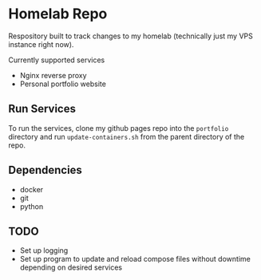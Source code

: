 # Homelab Repo
Respository built to track changes to my homelab (technically just my VPS instance right now).

Currently supported services
- Nginx reverse proxy
- Personal portfolio website

## Run Services
To run the services, clone my github pages repo into the `portfolio` directory and run `update-containers.sh` from the parent directory of the repo.

## Dependencies
- docker
- git
- python

## TODO
- Set up logging
- Set up program to update and reload compose files without downtime depending on desired services
